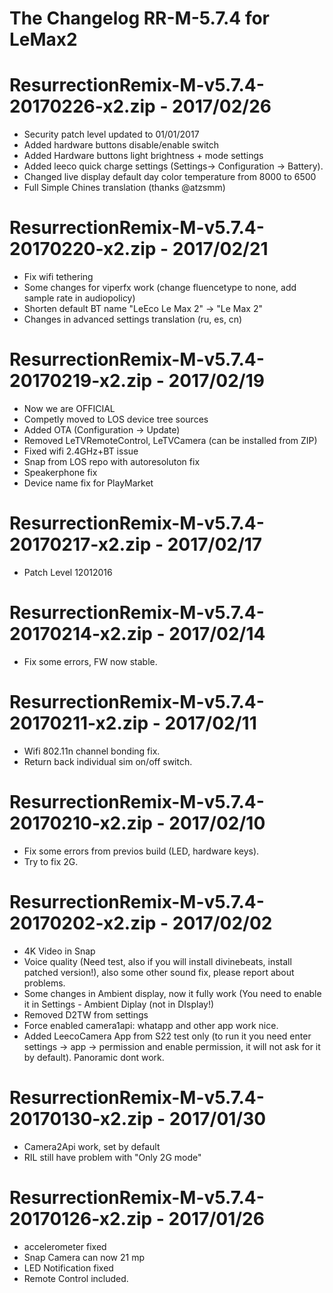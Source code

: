 # The Changelog  RR-M-5.7.4 for LeMax2

# ResurrectionRemix-M-v5.7.4-20170226-x2.zip - 2017/02/26

- Security patch level updated to 01/01/2017
- Added hardware buttons disable/enable switch
- Added Hardware buttons light brightness + mode settings
- Added leeco quick charge settings (Settings-> Configuration -> Battery). 
- Changed live display default day color temperature from 8000 to 6500
- Full Simple Chines translation (thanks @atzsmm)

# ResurrectionRemix-M-v5.7.4-20170220-x2.zip - 2017/02/21

- Fix wifi tethering
- Some changes for viperfx work (change fluencetype to none, add sample rate in audiopolicy)
- Shorten default BT name "LeEco Le Max 2" -> "Le Max 2"
- Changes in advanced settings translation (ru, es, cn)

# ResurrectionRemix-M-v5.7.4-20170219-x2.zip - 2017/02/19

- Now we are OFFICIAL
- Competly moved to LOS device tree sources
- Added OTA (Configuration -> Update)
- Removed LeTVRemoteControl, LeTVCamera (can be installed from ZIP)
- Fixed wifi 2.4GHz+BT issue
- Snap from LOS repo with autoresoluton fix
- Speakerphone fix
- Device name fix for PlayMarket

# ResurrectionRemix-M-v5.7.4-20170217-x2.zip - 2017/02/17

- Patch Level 12012016

# ResurrectionRemix-M-v5.7.4-20170214-x2.zip - 2017/02/14

- Fix some errors, FW now stable. 

# ResurrectionRemix-M-v5.7.4-20170211-x2.zip - 2017/02/11

- Wifi 802.11n channel bonding fix.
- Return back individual sim on/off switch.

# ResurrectionRemix-M-v5.7.4-20170210-x2.zip - 2017/02/10

- Fix some errors from previos build (LED, hardware keys).
- Try to fix 2G.

# ResurrectionRemix-M-v5.7.4-20170202-x2.zip - 2017/02/02

- 4K Video in Snap
- Voice quality (Need test, also if you will install divinebeats, install patched version!), also some other sound fix, please report about problems.
- Some changes in Ambient display, now it fully work (You need to enable it in Settings - Ambient Diplay (not in DIsplay!)
- Removed D2TW from settings
- Force enabled camera1api: whatapp and other app work nice. 
- Added LeecoCamera App from S22 test only (to run it you need enter settings -> app -> permission and enable permission, it will not ask for it by default). Panoramic dont work.

# ResurrectionRemix-M-v5.7.4-20170130-x2.zip - 2017/01/30

- Camera2Api work, set by default
- RIL still have problem with "Only 2G mode"

# ResurrectionRemix-M-v5.7.4-20170126-x2.zip - 2017/01/26

- accelerometer fixed
- Snap Camera can now 21 mp
- LED Notification fixed
- Remote Control included.
